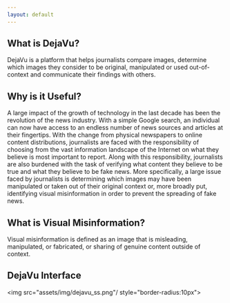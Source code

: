 ```yaml
---
layout: default
---
```


## What is DejaVu?

DejaVu is a platform that helps journalists
compare images, determine which images
they consider to be original, manipulated or used out-of-context and communicate
their findings with others.

## Why is it Useful?

A large impact of the growth of technology in the last
decade has been the revolution of the news industry.
With a simple Google search, an individual can now
have access to an endless number of news sources and
articles at their fingertips. With the change from
physical newspapers to online content distributions,
journalists are faced with the responsibility of choosing
from the vast information landscape of the Internet on
what they believe is most important to report. Along
with this responsibility, journalists are also burdened
with the task of verifying what content they believe to
be true and what they believe to be fake news. More
specifically, a large issue faced by journalists is
determining which images may have been manipulated
or taken out of their original context or, more broadly
put, identifying visual misinformation in order to
prevent the spreading of fake news.

## What is Visual Misinformation?

Visual misinformation is defined as an image that is
misleading, manipulated, or fabricated, or sharing of
genuine content outside of context.

## DejaVu Interface

<img src="assets/img/dejavu_ss.png"/ style="border-radius:10px">
